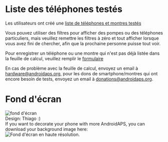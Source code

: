 # Liste des téléphones testés

Les utilisateurs ont créé une [liste de téléphones et montres testés](https://docs.google.com/spreadsheets/d/1gZAsN6f0gv6tkgy9EBsYl0BQNhna0RDqA9QGycAqCQc/edit?usp=sharing)

Vous pouvez utiliser des filtres pour afficher des pompes ou des téléphones particuliers, mais veuillez remettre les filtres à zéro et tout afficher lorsque vous avez fini de chercher, afin que la prochaine personne puisse tout voir.

Pour enregistrer un téléphone ou une montre qui n'est pas déjà listée dans la feuille de calcul, veuillez remplir le [formulaire](https://docs.google.com/forms/d/e/1FAIpQLScvmuqLTZ7MizuFBoTyVCZXuDb__jnQawEvMYtnnT9RGY6QUw/viewform)

En cas de problème avec la feuille de calcul, envoyez un email à hardware@androidaps.org, pour les dons de smartphone/montres qui ont encore besoin de tests, envoyez un email à donations@androidaps.org.

# Fond d'écran

![fond d'écran](../images/bg_phone_thump.jpg) </br> Design: Thiago :) </br> If you want to decorate your phone with more AndroidAPS, you can download your background image here: ![Fond d'écran en haute résolution.](../images/bg_phone.jpg)
